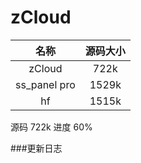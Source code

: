 # zCloud
名称|源码大小
:---------:|:---------:
zCloud|722k
ss_panel pro|1529k
hf|1515k

源码 722k
进度 60%

###更新日志
